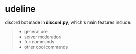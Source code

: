 # udeline
discord bot made in **discord.py**, which's main features include:
> - general use
> - server moderation
> - fun commands
> - other cool commands
